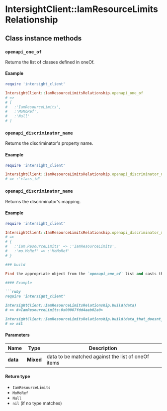 # IntersightClient::IamResourceLimitsRelationship

## Class instance methods

### `openapi_one_of`

Returns the list of classes defined in oneOf.

#### Example

```ruby
require 'intersight_client'

IntersightClient::IamResourceLimitsRelationship.openapi_one_of
# =>
# [
#   :'IamResourceLimits',
#   :'MoMoRef',
#   :'Null'
# ]
```

### `openapi_discriminator_name`

Returns the discriminator's property name.

#### Example

```ruby
require 'intersight_client'

IntersightClient::IamResourceLimitsRelationship.openapi_discriminator_name
# => :'class_id'
```

### `openapi_discriminator_name`

Returns the discriminator's mapping.

#### Example

```ruby
require 'intersight_client'

IntersightClient::IamResourceLimitsRelationship.openapi_discriminator_mapping
# =>
# {
#   :'iam.ResourceLimits' => :'IamResourceLimits',
#   :'mo.MoRef' => :'MoMoRef'
# }

### build

Find the appropriate object from the `openapi_one_of` list and casts the data into it.

#### Example

```ruby
require 'intersight_client'

IntersightClient::IamResourceLimitsRelationship.build(data)
# => #<IamResourceLimits:0x00007fdd4aab02a0>

IntersightClient::IamResourceLimitsRelationship.build(data_that_doesnt_match)
# => nil
```

#### Parameters

| Name | Type | Description |
| ---- | ---- | ----------- |
| **data** | **Mixed** | data to be matched against the list of oneOf items |

#### Return type

- `IamResourceLimits`
- `MoMoRef`
- `Null`
- `nil` (if no type matches)

